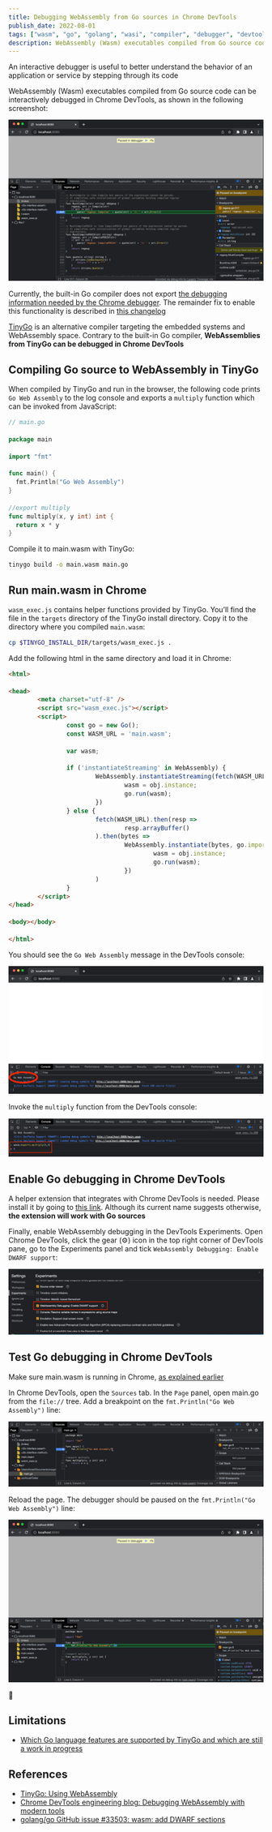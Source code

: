 ```yaml
---
title: Debugging WebAssembly from Go sources in Chrome DevTools
publish_date: 2022-08-01
tags: ["wasm", "go", "golang", "wasi", "compiler", "debugger", "devtools", "chrome"]
description: WebAssembly (Wasm) executables compiled from Go source code can be interactively debugged in Chrome DevTools
---
```


An interactive debugger is useful to better understand the behavior of an application or service by stepping through its code

WebAssembly (Wasm) executables compiled from Go source code can be interactively debugged in Chrome DevTools, as shown in the following screenshot:

![Breakpoint of a Go source file in Chrome DevTools ](../static/img/devtools-breakpoint.png)

Currently, the built-in Go compiler does not export [the debugging information needed by the Chrome debugger](https://yurydelendik.github.io/webassembly-dwarf/). The remainder fix to enable this functionality is described in [this changelog](https://go.googlesource.com/go/+/418ef9ce78ffe2c27341dacb6cbe88bc1787b797)

[TinyGo](https://tinygo.org) is an alternative compiler targeting the embedded systems and WebAssembly space. Contrary to the built-in Go compiler, **WebAssemblies from TinyGo can be debugged in Chrome DevTools**

## Compiling Go source to WebAssembly in TinyGo

When compiled by TinyGo and run in the browser, the following code prints `Go Web Assembly` to the log console and exports a `multiply` function which can be invoked from JavaScript:

```go
// main.go

package main

import "fmt"

func main() {
  fmt.Println("Go Web Assembly")
}

//export multiply
func multiply(x, y int) int {
  return x * y
}
```

Compile it to main.wasm with TinyGo:

```bash
tinygo build -o main.wasm main.go
```

## Run main.wasm in Chrome

`wasm_exec.js` contains helper functions provided by TinyGo. You’ll find the file in the `targets` directory of the TinyGo install directory. Copy it to the directory where you compiled `main.wasm`:

```sh
cp $TINYGO_INSTALL_DIR/targets/wasm_exec.js .
```

Add the following html in the same directory and load it in Chrome:

```html
<html>

<head>
        <meta charset="utf-8" />
        <script src="wasm_exec.js"></script>
        <script>
                const go = new Go();
                const WASM_URL = 'main.wasm';

                var wasm;

                if ('instantiateStreaming' in WebAssembly) {
                        WebAssembly.instantiateStreaming(fetch(WASM_URL), go.importObject).then(function (obj) {
                                wasm = obj.instance;
                                go.run(wasm);
                        })
                } else {
                        fetch(WASM_URL).then(resp =>
                                resp.arrayBuffer()
                        ).then(bytes =>
                                WebAssembly.instantiate(bytes, go.importObject).then(function (obj) {
                                        wasm = obj.instance;
                                        go.run(wasm);
                                })
                        )
                }
        </script>
</head>

<body></body>

</html>
```

You should see the `Go Web Assembly` message in the DevTools console:

![Go Web Assembly message in the DevTools console](../static/img/devtools-go-wasm.png)

Invoke the `multiply` function from the DevTools console:

![multiply function invoked from the DevTools console](../static/img/devtools-multiply.png)

## Enable Go debugging in Chrome DevTools

A helper extension that integrates with Chrome DevTools is needed. Please install it by going to [this link](https://goo.gle/wasm-debugging-extension). Although its current name suggests otherwise, **the extension will work with Go sources**

Finally, enable WebAssembly debugging in the DevTools Experiments. Open Chrome DevTools, click the gear (⚙) icon in the top right corner of DevTools pane, go to the Experiments panel and tick `WebAssembly Debugging: Enable DWARF support`:

![WebAssembly Debugging: Enable DWARF support](../static/img/devtools-dwarf-support.png)

## Test Go debugging in Chrome DevTools

Make sure main.wasm is running in Chrome, [as explained earlier](#run-mainwasm-in-chrome)

In Chrome DevTools, open the `Sources` tab. In the `Page` panel, open main.go from the `file://` tree. Add a breakpoint on the `fmt.Println("Go Web Assembly")` line:

![Add breakpoint to `fmt.Println("Go Web Assembly")` line](../static/img/devtools-add-breakpoint.png)

Reload the page. The debugger should be paused on the `fmt.Println("Go Web Assembly")` line:

![Debugger paused at breakpoint](../static/img/devtools-breakpoint-paused.png)

🚀

## Limitations

- [Which Go language features are supported by TinyGo and which are still a work in progress](https://tinygo.org/docs/reference/lang-support/)

## References

- [TinyGo: Using WebAssembly](https://tinygo.org/docs/guides/webassembly)
- [Chrome DevTools engineering blog: Debugging WebAssembly with modern tools](https://developer.chrome.com/blog/wasm-debugging-2020/)
- [golang/go GitHub issue #33503: wasm: add DWARF sections](https://github.com/golang/go/issues/33503)
